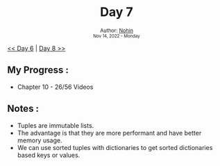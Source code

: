 <div align="center">
  <h1>Day 7</h1>

  <sub>
    Author: <a href="https://github.com/nohinlab" target="_blank">Nohin</a>
    <br>
    <small>Nov 14, 2022 - Monday</small>
  </sub>
</div>

[<< Day 6](day06.md) | [Day 8 >>](day08.md)

## My Progress :
* Chapter 10 - 26/56 Videos

## Notes :
- Tuples are immutable lists.
- The advantage is that they are more performant and have better memory usage.
- We can use sorted tuples with dictionaries to get sorted dictionaries based keys or values.